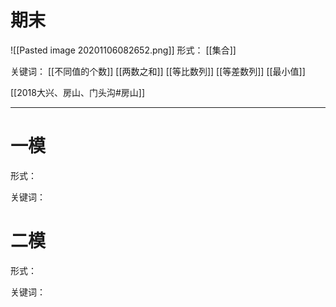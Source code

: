 # 期末
![[Pasted image 20201106082652.png]]
形式：
[[集合]]

关键词：
[[不同值的个数]]
[[两数之和]]
[[等比数列]]
[[等差数列]]
[[最小值]]

[[2018大兴、房山、门头沟#房山]]

----
# 一模
形式：

关键词：

# 二模
形式：

关键词：